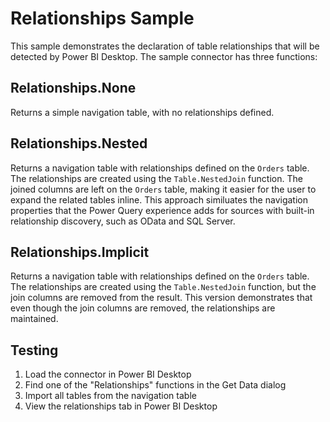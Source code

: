 ﻿# Relationships Sample

This sample demonstrates the declaration of table relationships that will be detected
by Power BI Desktop. The sample connector has three functions:

## Relationships.None

Returns a simple navigation table, with no relationships defined. 

## Relationships.Nested

Returns a navigation table with relationships defined on the `Orders` table.
The relationships are created using the `Table.NestedJoin` function. The joined columns
are left on the `Orders` table, making it easier for the user to expand the related tables
inline. This approach similuates the navigation properties that the Power Query experience
adds for sources with built-in relationship discovery, such as OData and SQL Server.

## Relationships.Implicit

Returns a navigation table with relationships defined on the `Orders` table.
The relationships are created using the `Table.NestedJoin` function, but the join columns
are removed from the result. This version demonstrates that even though the join columns are
removed, the relationships are maintained.

## Testing

1. Load the connector in Power BI Desktop
2. Find one of the "Relationships" functions in the Get Data dialog
3. Import all tables from the navigation table 
4. View the relationships tab in Power BI Desktop

